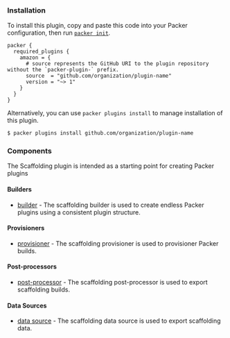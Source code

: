 <!--
  Include a short overview about the plugin.

  This document is a great location for creating a table of contents for each
  of the components the plugin may provide. This document should load automatically
  when navigating to the docs directory for a plugin.

-->

### Installation

To install this plugin, copy and paste this code into your Packer configuration, then run [`packer init`](https://www.packer.io/docs/commands/init).

```hcl
packer {
  required_plugins {
    amazon = {
      # source represents the GitHub URI to the plugin repository without the `packer-plugin-` prefix.
      source  = "github.com/organization/plugin-name"
      version = "~> 1"
    }
  }
}
```

Alternatively, you can use `packer plugins install` to manage installation of this plugin.

```sh
$ packer plugins install github.com/organization/plugin-name
```

### Components

The Scaffolding plugin is intended as a starting point for creating Packer plugins

#### Builders

- [builder](/packer/integrations/hashicorp/scaffolding/latest/components/builder/builder-name) - The scaffolding builder is used to create endless Packer
  plugins using a consistent plugin structure.

#### Provisioners

- [provisioner](/packer/integrations/hashicorp/scaffolding/latest/components/provisioner/provisioner-name) - The scaffolding provisioner is used to provisioner
  Packer builds.

#### Post-processors

- [post-processor](/packer/integrations/hashicorp/scaffolding/latest/components/post-processor/postprocessor-name) - The scaffolding post-processor is used to
  export scaffolding builds.

#### Data Sources

- [data source](/packer/integrations/hashicorp/scaffolding/latest/components/datasource/datasource-name) - The scaffolding data source is used to
  export scaffolding data.

